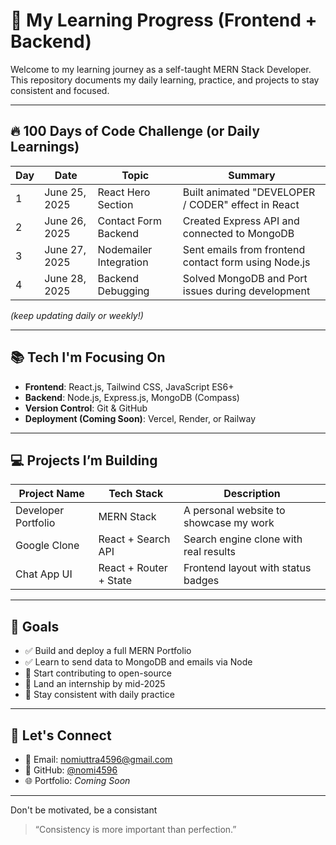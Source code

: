 # 📘 My Learning Progress (Frontend + Backend)

Welcome to my learning journey as a self-taught MERN Stack Developer. This repository documents my daily learning, practice, and projects to stay consistent and focused.

---

## 🔥 100 Days of Code Challenge (or Daily Learnings)

| Day | Date       | Topic                      | Summary                                              |
|-----|------------|----------------------------|------------------------------------------------------|
| 1   | June 25, 2025 | React Hero Section        | Built animated "DEVELOPER / CODER" effect in React  |
| 2   | June 26, 2025 | Contact Form Backend      | Created Express API and connected to MongoDB        |
| 3   | June 27, 2025 | Nodemailer Integration    | Sent emails from frontend contact form using Node.js |
| 4   | June 28, 2025 | Backend Debugging         | Solved MongoDB and Port issues during development    |

_(keep updating daily or weekly!)_

---

## 📚 Tech I'm Focusing On

- **Frontend**: React.js, Tailwind CSS, JavaScript ES6+
- **Backend**: Node.js, Express.js, MongoDB (Compass)
- **Version Control**: Git & GitHub
- **Deployment (Coming Soon)**: Vercel, Render, or Railway

---

## 💻 Projects I’m Building

| Project Name        | Tech Stack              | Description                          |
|---------------------|-------------------------|--------------------------------------|
| Developer Portfolio | MERN Stack              | A personal website to showcase my work |
| Google Clone        | React + Search API      | Search engine clone with real results |
| Chat App UI         | React + Router + State  | Frontend layout with status badges   |

---

## 🎯 Goals

- ✅ Build and deploy a full MERN Portfolio
- ✅ Learn to send data to MongoDB and emails via Node
- 🔄 Start contributing to open-source
- 💼 Land an internship by mid-2025
- 🧠 Stay consistent with daily practice

---

## 🔗 Let's Connect

- 📧 Email: nomiuttra4596@gmail.com  
- 💼 GitHub: [@nomi4596](https://github.com/nomi4596)  
- 🌐 Portfolio: _Coming Soon_

---
Don't be motivated, be a consistant
> “Consistency is more important than perfection.”

